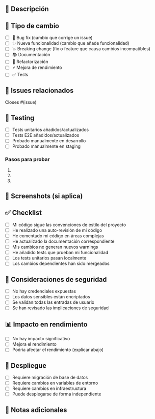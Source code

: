 ## 📝 Descripción

<!-- Describe los cambios realizados en este PR -->

## 🎯 Tipo de cambio

<!-- Marca con una X el tipo de cambio -->

- [ ] 🐛 Bug fix (cambio que corrige un issue)
- [ ] ✨ Nueva funcionalidad (cambio que añade funcionalidad)
- [ ] 💥 Breaking change (fix o feature que causa cambios incompatibles)
- [ ] 📚 Documentación
- [ ] 🎨 Refactorización
- [ ] ⚡ Mejora de rendimiento
- [ ] ✅ Tests

## 🔗 Issues relacionados

<!-- Vincula los issues relacionados -->

Closes #(issue)

## 🧪 Testing

<!-- Describe las pruebas realizadas -->

- [ ] Tests unitarios añadidos/actualizados
- [ ] Tests E2E añadidos/actualizados
- [ ] Probado manualmente en desarrollo
- [ ] Probado manualmente en staging

### Pasos para probar

1.
2.
3.

## 📸 Screenshots (si aplica)

<!-- Añade screenshots si hay cambios visuales -->

## ✅ Checklist

- [ ] Mi código sigue las convenciones de estilo del proyecto
- [ ] He realizado una auto-revisión de mi código
- [ ] He comentado mi código en áreas complejas
- [ ] He actualizado la documentación correspondiente
- [ ] Mis cambios no generan nuevos warnings
- [ ] He añadido tests que prueban mi funcionalidad
- [ ] Los tests unitarios pasan localmente
- [ ] Los cambios dependientes han sido mergeados

## 🔐 Consideraciones de seguridad

<!-- Describe cualquier consideración de seguridad -->

- [ ] No hay credenciales expuestas
- [ ] Los datos sensibles están encriptados
- [ ] Se validan todas las entradas de usuario
- [ ] Se han revisado las implicaciones de seguridad

## 📊 Impacto en rendimiento

<!-- Describe el impacto en rendimiento si aplica -->

- [ ] No hay impacto significativo
- [ ] Mejora el rendimiento
- [ ] Podría afectar el rendimiento (explicar abajo)

## 🚀 Despliegue

<!-- Notas especiales para el despliegue -->

- [ ] Requiere migración de base de datos
- [ ] Requiere cambios en variables de entorno
- [ ] Requiere cambios en infraestructura
- [ ] Puede desplegarse de forma independiente

## 📝 Notas adicionales

<!-- Cualquier información adicional relevante -->
